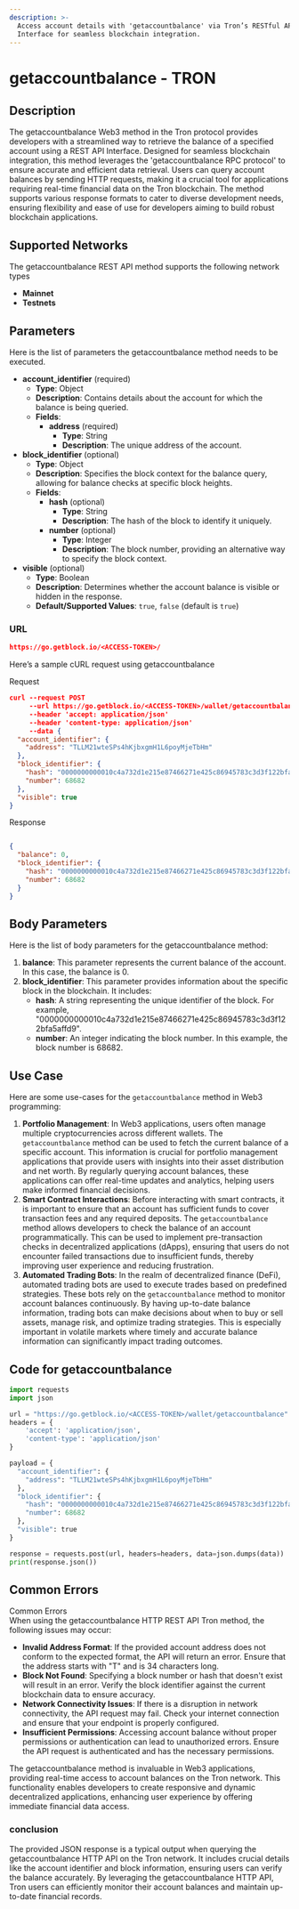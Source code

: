```yaml
---
description: >-
  Access account details with 'getaccountbalance' via Tron’s RESTful API
  Interface for seamless blockchain integration.
---
```


# getaccountbalance - TRON

## Description

The getaccountbalance Web3 method in the Tron protocol provides developers with a streamlined way to retrieve the balance of a specified account using a REST API Interface. Designed for seamless blockchain integration, this method leverages the 'getaccountbalance RPC protocol' to ensure accurate and efficient data retrieval. Users can query account balances by sending HTTP requests, making it a crucial tool for applications requiring real-time financial data on the Tron blockchain. The method supports various response formats to cater to diverse development needs, ensuring flexibility and ease of use for developers aiming to build robust blockchain applications.

## Supported Networks

The getaccountbalance REST API method supports the following network types

* **Mainnet**
* **Testnets**

## Parameters

Here is the list of parameters the getaccountbalance method needs to be executed.

* **account\_identifier** (required)
  * **Type**: Object
  * **Description**: Contains details about the account for which the balance is being queried.
  * **Fields**:
    * **address** (required)
      * **Type**: String
      * **Description**: The unique address of the account.
* **block\_identifier** (optional)
  * **Type**: Object
  * **Description**: Specifies the block context for the balance query, allowing for balance checks at specific block heights.
  * **Fields**:
    * **hash** (optional)
      * **Type**: String
      * **Description**: The hash of the block to identify it uniquely.
    * **number** (optional)
      * **Type**: Integer
      * **Description**: The block number, providing an alternative way to specify the block context.
* **visible** (optional)
  * **Type**: Boolean
  * **Description**: Determines whether the account balance is visible or hidden in the response.
  * **Default/Supported Values**: `true`, `false` (default is `true`)

### URL

```json
https://go.getblock.io/<ACCESS-TOKEN>/
```

Here’s a sample cURL request using getaccountbalance

Request

```json
curl --request POST 
     --url https://go.getblock.io/<ACCESS-TOKEN>/wallet/getaccountbalance \
     --header 'accept: application/json' 
     --header 'content-type: application/json' 
     --data {
  "account_identifier": {
    "address": "TLLM21wteSPs4hKjbxgmH1L6poyMjeTbHm"
  },
  "block_identifier": {
    "hash": "0000000000010c4a732d1e215e87466271e425c86945783c3d3f122bfa5affd9",
    "number": 68682
  },
  "visible": true
}
```

Response

```json

{
  "balance": 0,
  "block_identifier": {
    "hash": "0000000000010c4a732d1e215e87466271e425c86945783c3d3f122bfa5affd9",
    "number": 68682
  }
}
```

## Body Parameters

Here is the list of body parameters for the getaccountbalance method:

1. **balance**: This parameter represents the current balance of the account. In this case, the balance is 0.
2. **block\_identifier**: This parameter provides information about the specific block in the blockchain. It includes:
   * **hash**: A string representing the unique identifier of the block. For example, "0000000000010c4a732d1e215e87466271e425c86945783c3d3f122bfa5affd9".
   * **number**: An integer indicating the block number. In this example, the block number is 68682.

## Use Case

Here are some use-cases for the `getaccountbalance` method in Web3 programming:

1. **Portfolio Management**: In Web3 applications, users often manage multiple cryptocurrencies across different wallets. The `getaccountbalance` method can be used to fetch the current balance of a specific account. This information is crucial for portfolio management applications that provide users with insights into their asset distribution and net worth. By regularly querying account balances, these applications can offer real-time updates and analytics, helping users make informed financial decisions.
2. **Smart Contract Interactions**: Before interacting with smart contracts, it is important to ensure that an account has sufficient funds to cover transaction fees and any required deposits. The `getaccountbalance` method allows developers to check the balance of an account programmatically. This can be used to implement pre-transaction checks in decentralized applications (dApps), ensuring that users do not encounter failed transactions due to insufficient funds, thereby improving user experience and reducing frustration.
3. **Automated Trading Bots**: In the realm of decentralized finance (DeFi), automated trading bots are used to execute trades based on predefined strategies. These bots rely on the `getaccountbalance` method to monitor account balances continuously. By having up-to-date balance information, trading bots can make decisions about when to buy or sell assets, manage risk, and optimize trading strategies. This is especially important in volatile markets where timely and accurate balance information can significantly impact trading outcomes.

## Code for getaccountbalance

```python
import requests
import json

url = "https://go.getblock.io/<ACCESS-TOKEN>/wallet/getaccountbalance"
headers = {
    'accept': 'application/json',
    'content-type': 'application/json'
}

payload = {
  "account_identifier": {
    "address": "TLLM21wteSPs4hKjbxgmH1L6poyMjeTbHm"
  },
  "block_identifier": {
    "hash": "0000000000010c4a732d1e215e87466271e425c86945783c3d3f122bfa5affd9",
    "number": 68682
  },
  "visible": true
}

response = requests.post(url, headers=headers, data=json.dumps(data))
print(response.json())
```

## Common Errors

Common Errors\
When using the getaccountbalance HTTP REST API Tron method, the following issues may occur:

* **Invalid Address Format**: If the provided account address does not conform to the expected format, the API will return an error. Ensure that the address starts with "T" and is 34 characters long.
* **Block Not Found**: Specifying a block number or hash that doesn't exist will result in an error. Verify the block identifier against the current blockchain data to ensure accuracy.
* **Network Connectivity Issues**: If there is a disruption in network connectivity, the API request may fail. Check your internet connection and ensure that your endpoint is properly configured.
* **Insufficient Permissions**: Accessing account balance without proper permissions or authentication can lead to unauthorized errors. Ensure the API request is authenticated and has the necessary permissions.

The getaccountbalance method is invaluable in Web3 applications, providing real-time access to account balances on the Tron network. This functionality enables developers to create responsive and dynamic decentralized applications, enhancing user experience by offering immediate financial data access.

### conclusion

The provided JSON response is a typical output when querying the getaccountbalance HTTP API on the Tron network. It includes crucial details like the account identifier and block information, ensuring users can verify the balance accurately. By leveraging the getaccountbalance HTTP API, Tron users can efficiently monitor their account balances and maintain up-to-date financial records.
